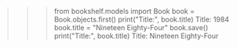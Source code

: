 >>> from bookshelf.models import Book
>>> book = Book.objects.first()
>>> print("Title:", book.title)
Title: 1984
>>> book.title = "Nineteen Eighty-Four"
>>> book.save()
>>> print("Title:", book.title)
Title: Nineteen Eighty-Four